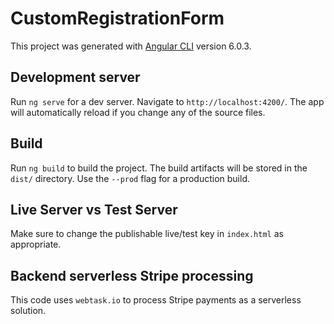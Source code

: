 # CustomRegistrationForm

This project was generated with [Angular CLI](https://github.com/angular/angular-cli) version 6.0.3.

## Development server

Run `ng serve` for a dev server. Navigate to `http://localhost:4200/`. The app will automatically reload if you change any of the source files.

## Build

Run `ng build` to build the project. The build artifacts will be stored in the `dist/` directory. Use the `--prod` flag for a production build.

## Live Server vs Test Server

Make sure to change the publishable live/test key in `index.html` as appropriate.

## Backend serverless Stripe processing

This code uses `webtask.io` to process Stripe payments as a serverless solution. 
